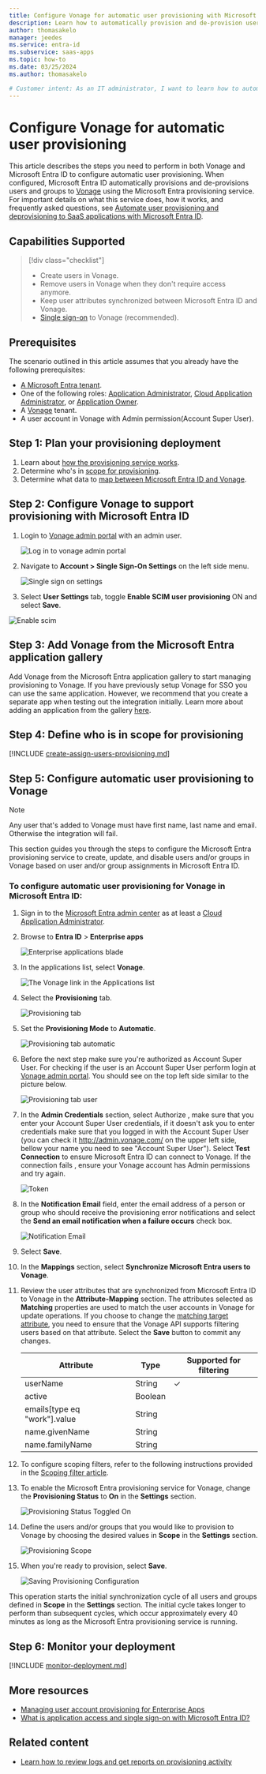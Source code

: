 ```yaml
---
title: Configure Vonage for automatic user provisioning with Microsoft Entra ID
description: Learn how to automatically provision and de-provision user accounts from Microsoft Entra ID to Vonage.
author: thomasakelo
manager: jeedes
ms.service: entra-id
ms.subservice: saas-apps
ms.topic: how-to
ms.date: 03/25/2024
ms.author: thomasakelo

# Customer intent: As an IT administrator, I want to learn how to automatically provision and deprovision user accounts from Microsoft Entra ID to Vonage so that I can streamline the user management process and ensure that users have the appropriate access to Vonage.
---
```


# Configure Vonage for automatic user provisioning

This article describes the steps you need to perform in both Vonage and Microsoft Entra ID to configure automatic user provisioning. When configured, Microsoft Entra ID automatically provisions and de-provisions users and groups to [Vonage](https://www.vonage.com/) using the Microsoft Entra provisioning service. For important details on what this service does, how it works, and frequently asked questions, see [Automate user provisioning and deprovisioning to SaaS applications with Microsoft Entra ID](~/identity/app-provisioning/user-provisioning.md). 


## Capabilities Supported
> [!div class="checklist"]
> * Create users in Vonage.
> * Remove users in Vonage when they don't require access anymore.
> * Keep user attributes synchronized between Microsoft Entra ID and Vonage.
> * [Single sign-on](vonage-tutorial.md) to Vonage (recommended).

## Prerequisites

The scenario outlined in this article assumes that you already have the following prerequisites:

* [A Microsoft Entra tenant](~/identity-platform/quickstart-create-new-tenant.md). 
* One of the following roles: [Application Administrator](/entra/identity/role-based-access-control/permissions-reference#application-administrator), [Cloud Application Administrator](/entra/identity/role-based-access-control/permissions-reference#cloud-application-administrator), or [Application Owner](/entra/fundamentals/users-default-permissions#owned-enterprise-applications). 
* A [Vonage](https://www.vonage.com/) tenant.
* A user account in Vonage with Admin permission(Account Super User).


## Step 1: Plan your provisioning deployment
1. Learn about [how the provisioning service works](~/identity/app-provisioning/user-provisioning.md).
1. Determine who's in [scope for provisioning](~/identity/app-provisioning/define-conditional-rules-for-provisioning-user-accounts.md).
1. Determine what data to [map between Microsoft Entra ID and Vonage](~/identity/app-provisioning/customize-application-attributes.md). 

<a name='step-2-configure-vonage-to-support-provisioning-with-azure-ad'></a>

## Step 2: Configure Vonage to support provisioning with Microsoft Entra ID

1. Login to [Vonage admin portal](http://admin.vonage.com) with an admin user.

   ![Log in to vonage admin portal](media/vonage-provisioning-tutorial/log-in.png)

1. Navigate to **Account > Single Sign-On Settings** on the left side menu.

   ![Single sign on settings](media/vonage-provisioning-tutorial/single-sign-on-settings.png)

1. Select **User Settings** tab, toggle **Enable SCIM user provisioning** ON and select **Save**.

![Enable scim](media/vonage-provisioning-tutorial/enable-scim.png)

<a name='step-3-add-vonage-from-the-azure-ad-application-gallery'></a>

## Step 3: Add Vonage from the Microsoft Entra application gallery



Add Vonage from the Microsoft Entra application gallery to start managing provisioning to Vonage. If you have previously setup Vonage for SSO you can use the same application. However, we recommend that you create a separate app when testing out the integration initially. Learn more about adding an application from the gallery [here](~/identity/enterprise-apps/add-application-portal.md).

## Step 4: Define who is in scope for provisioning 

[!INCLUDE [create-assign-users-provisioning.md](~/identity/saas-apps/includes/create-assign-users-provisioning.md)]

## Step 5: Configure automatic user provisioning to Vonage 

> [!NOTE]
>  Any user that's added to Vonage must have first name, last name and email. Otherwise the integration will fail.

This section guides you through the steps to configure the Microsoft Entra provisioning service to create, update, and disable users and/or groups in Vonage based on user and/or group assignments in Microsoft Entra ID.

<a name='to-configure-automatic-user-provisioning-for-vonage-in-azure-ad'></a>

### To configure automatic user provisioning for Vonage in Microsoft Entra ID:

1. Sign in to the [Microsoft Entra admin center](https://entra.microsoft.com) as at least a [Cloud Application Administrator](~/identity/role-based-access-control/permissions-reference.md#cloud-application-administrator).
1. Browse to **Entra ID** > **Enterprise apps**

	![Enterprise applications blade](common/enterprise-applications.png)

1. In the applications list, select **Vonage**.

	![The Vonage link in the Applications list](common/all-applications.png)

1. Select the **Provisioning** tab.

	![Provisioning tab](common/provisioning.png)

1. Set the **Provisioning Mode** to **Automatic**.

	![Provisioning tab automatic](common/provisioning-automatic.png)

1. Before the next step make sure you're authorized as Account Super User. For checking if the user is an Account Super User perform login at [Vonage admin portal](http://admin.vonage.com).
   You should see on the top left side similar to the picture below.

   ![Provisioning tab user](media/vonage-provisioning-tutorial/account-super-user.png)

1. In the **Admin Credentials** section, select Authorize , make sure that you enter your Account Super User credentials, if it doesn't ask you to enter credentials make sure that you logged in with the Account Super User (you can check it http://admin.vonage.com/ on the upper left side, bellow your name you need to see "Account Super User"). Select **Test Connection** to ensure Microsoft Entra ID can connect to Vonage. If the connection fails , ensure your Vonage account has Admin permissions and try again.

   ![Token](media/vonage-provisioning-tutorial/authorize.png)
1. In the **Notification Email** field, enter the email address of a person or group who should receive the provisioning error notifications and select the **Send an email notification when a failure occurs** check box.

	![Notification Email](common/provisioning-notification-email.png)

1. Select **Save**.

1. In the **Mappings** section, select **Synchronize Microsoft Entra users to Vonage**.

1. Review the user attributes that are synchronized from Microsoft Entra ID to Vonage in the **Attribute-Mapping** section. The attributes selected as **Matching** properties are used to match the user accounts in Vonage for update operations. If you choose to change the [matching target attribute](~/identity/app-provisioning/customize-application-attributes.md), you need to ensure that the Vonage API supports filtering users based on that attribute. Select the **Save** button to commit any changes.

   |Attribute|Type|Supported for filtering|
   |---|---|---|
   |userName|String|&check;
   |active|Boolean|   
   |emails[type eq "work"].value|String|
   |name.givenName|String|
   |name.familyName|String|

1. To configure scoping filters, refer to the following instructions provided in the [Scoping filter  article](~/identity/app-provisioning/define-conditional-rules-for-provisioning-user-accounts.md).

1. To enable the Microsoft Entra provisioning service for Vonage, change the **Provisioning Status** to **On** in the **Settings** section.

	![Provisioning Status Toggled On](common/provisioning-toggle-on.png)

1. Define the users and/or groups that you would like to provision to Vonage by choosing the desired values in **Scope** in the **Settings** section.

	![Provisioning Scope](common/provisioning-scope.png)

1. When you're ready to provision, select **Save**.

	![Saving Provisioning Configuration](common/provisioning-configuration-save.png)

This operation starts the initial synchronization cycle of all users and groups defined in **Scope** in the **Settings** section. The initial cycle takes longer to perform than subsequent cycles, which occur approximately every 40 minutes as long as the Microsoft Entra provisioning service is running. 

## Step 6: Monitor your deployment

[!INCLUDE [monitor-deployment.md](~/identity/saas-apps/includes/monitor-deployment.md)]

## More resources

* [Managing user account provisioning for Enterprise Apps](~/identity/app-provisioning/configure-automatic-user-provisioning-portal.md)
* [What is application access and single sign-on with Microsoft Entra ID?](~/identity/enterprise-apps/what-is-single-sign-on.md)

## Related content

* [Learn how to review logs and get reports on provisioning activity](~/identity/app-provisioning/check-status-user-account-provisioning.md)

